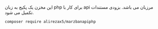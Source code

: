 این مخزن یک پکیج به زبان php برای کار با api مرزبان می باشد.
بزودی مستندات تکمیل می شود.

```
composer require alirezax5/marzbanapiphp
```
